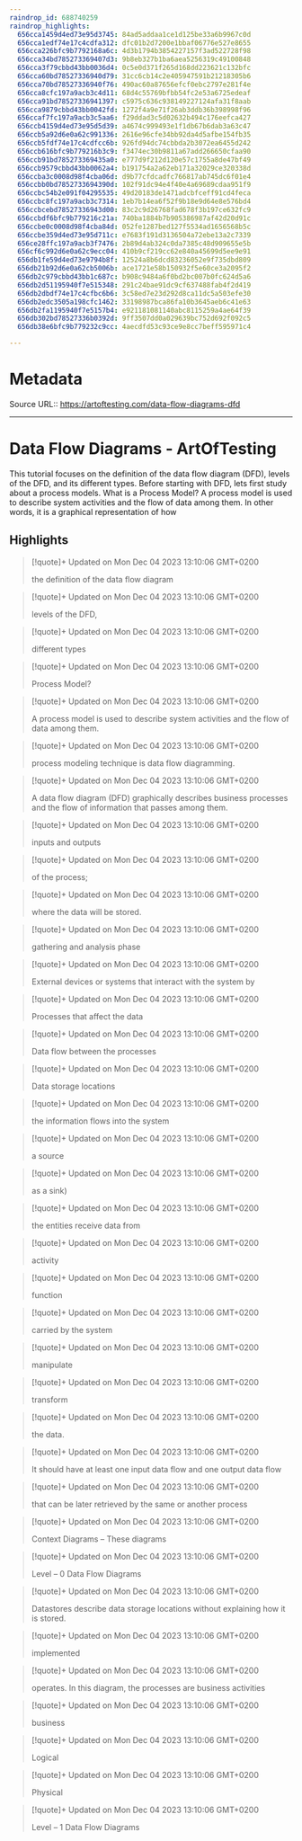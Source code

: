 ```yaml
---
raindrop_id: 688740259
raindrop_highlights:
  656cca1459d4ed73e95d3745: 84ad5addaa1ce1d125be33a6b9967c0d
  656cca1edf74e17c4cdfa312: dfc01b2d7200e1bbaf06776e527e8655
  656cca226bfc9b7792168a6c: 4d3b1794b3854227157f3ad522728f98
  656cca34bd785273369407d3: 9b8eb327b1ba6aea5256319c49100848
  656cca3f79cbbd43bb0036d4: 0c5e0d371f265d168dd223621c132bfc
  656cca60bd78527336940d79: 31cc6cb14c2e405947591b21218305b6
  656cca70bd78527336940f76: 490ac60a87656efcf0ebc2797e281f4e
  656cca8cfc197a9acb3c4d11: 68d4c55769bfbb54fc2e53a6725edeaf
  656cca91bd78527336941397: c5975c636c938149227124afa31f8aab
  656cca9879cbbd43bb0042fd: 1272f4a9e71f26ab3ddb36b398998f96
  656ccaf7fc197a9acb3c5aa6: f29ddad3c5d02632b494c176eefca427
  656ccb4159d4ed73e95d5d39: a4674c999493e1f1db67b6dab3a63c47
  656ccb5a92d6e0a62c991336: 2616e96cfe34bb92da4d5afbe154fb35
  656ccb5fdf74e17c4cdfcc6b: 926fd94dc74cbbda2b3072ea6455d242
  656ccb616bfc9b779216b3c9: f3474ec30b9811a67add266650cfaa90
  656ccb91bd785273369435a0: e777d9f212d120e57c1755a8de47bf49
  656ccb9579cbbd43bb0062a4: b191754a2a62eb171a32029ce320338d
  656ccba3c0008d98f4cba06d: d9b77cfdcadfc766817ab745dc6f01e4
  656ccbb0bd7852733694390d: 102f91dc94e4f40e4a69689cdaa951f9
  656ccbc54b2e091f04295535: 49d20183de1471adcbfceff91cd4feca
  656ccbc8fc197a9acb3c7314: 1eb7b14ea6f52f9b18e9d64e8e576bd4
  656ccbcebd78527336943d00: 83c2c9d26768fad678f3b197ce632fc9
  656ccbdf6bfc9b779216c21a: 740ba1884b7b905386987af42d20d91c
  656ccbe0c0008d98f4cba84d: 052fe1287bed127f5534ad1656568b5c
  656ccbe359d4ed73e95d711c: e7683f191d3136504a72ebe13a2c7339
  656ce28ffc197a9acb3f7476: 2b89d4ab324c0da7385c48d909655e5b
  656cf6c992d6e0a62c9ecc04: 410b9cf219cc62e840a45699d5ee9e91
  656db1fe59d4ed73e9794b8f: 12524a8b6dcd83236052e9f735dbd809
  656db21b92d6e0a62cb5006b: ace1721e58b150932f5e60ce3a2095f2
  656db2c979cbbd43bb1c687c: b908c9484a6f0bd2bc007b0fc624d5a6
  656db2d51195940f7e515348: 291c24bae91dc9cf637488fab4f2d419
  656db2dbdf74e17c4cfbc6b6: 3c58ed7e23d292d8ca11dc5a503efe30
  656db2edc3505a198cfc1462: 33198987bca86fa10b3645aeb6c41e63
  656db2fa1195940f7e5157b4: e921181081140abc8115259a4ae64f39
  656db302bd78527336b0392d: 9ff3507dd0a029639bc752d692f092c5
  656db38e6bfc9b779232c9cc: 4aecdfd53c93ce9e8cc7beff595971c4

---
```


# Metadata
Source URL:: https://artoftesting.com/data-flow-diagrams-dfd


---
# Data Flow Diagrams - ArtOfTesting

This tutorial focuses on the definition of the data flow diagram (DFD), levels of the DFD, and its different types. Before starting with DFD, lets first study about a process models.  What is a Process Model?  A process model is used to describe system activities and the flow of data among them. In other words, it is a graphical representation of how

## Highlights

> [!quote]+ Updated on Mon Dec 04 2023 13:10:06 GMT+0200
>
> the definition of the data flow diagram

> [!quote]+ Updated on Mon Dec 04 2023 13:10:06 GMT+0200
>
> levels of the DFD,

> [!quote]+ Updated on Mon Dec 04 2023 13:10:06 GMT+0200
>
> different types

> [!quote]+ Updated on Mon Dec 04 2023 13:10:06 GMT+0200
>
> Process Model?

> [!quote]+ Updated on Mon Dec 04 2023 13:10:06 GMT+0200
>
> A process model is used to describe system activities and the flow of data among them.

> [!quote]+ Updated on Mon Dec 04 2023 13:10:06 GMT+0200
>
> process modeling technique is data flow diagramming.

> [!quote]+ Updated on Mon Dec 04 2023 13:10:06 GMT+0200
>
> A data flow diagram (DFD) graphically describes business processes and the flow of information that passes among them.

> [!quote]+ Updated on Mon Dec 04 2023 13:10:06 GMT+0200
>
> inputs and outputs

> [!quote]+ Updated on Mon Dec 04 2023 13:10:06 GMT+0200
>
> of the process;

> [!quote]+ Updated on Mon Dec 04 2023 13:10:06 GMT+0200
>
> where the data will be stored.

> [!quote]+ Updated on Mon Dec 04 2023 13:10:06 GMT+0200
>
> gathering and analysis phase

> [!quote]+ Updated on Mon Dec 04 2023 13:10:06 GMT+0200
>
> External devices or systems that interact with the system by

> [!quote]+ Updated on Mon Dec 04 2023 13:10:06 GMT+0200
>
> Processes that affect the data

> [!quote]+ Updated on Mon Dec 04 2023 13:10:06 GMT+0200
>
> Data flow between the processes

> [!quote]+ Updated on Mon Dec 04 2023 13:10:06 GMT+0200
>
> Data storage locations

> [!quote]+ Updated on Mon Dec 04 2023 13:10:06 GMT+0200
>
> the information flows into the system

> [!quote]+ Updated on Mon Dec 04 2023 13:10:06 GMT+0200
>
> a source

> [!quote]+ Updated on Mon Dec 04 2023 13:10:06 GMT+0200
>
> as a sink)

> [!quote]+ Updated on Mon Dec 04 2023 13:10:06 GMT+0200
>
> the entities receive data from

> [!quote]+ Updated on Mon Dec 04 2023 13:10:06 GMT+0200
>
> activity

> [!quote]+ Updated on Mon Dec 04 2023 13:10:06 GMT+0200
>
> function

> [!quote]+ Updated on Mon Dec 04 2023 13:10:06 GMT+0200
>
> carried by the system

> [!quote]+ Updated on Mon Dec 04 2023 13:10:06 GMT+0200
>
> manipulate

> [!quote]+ Updated on Mon Dec 04 2023 13:10:06 GMT+0200
>
> transform

> [!quote]+ Updated on Mon Dec 04 2023 13:10:06 GMT+0200
>
> the data.

> [!quote]+ Updated on Mon Dec 04 2023 13:10:06 GMT+0200
>
> It should have at least one input data flow and one output data flow

> [!quote]+ Updated on Mon Dec 04 2023 13:10:06 GMT+0200
>
> that can be later retrieved by the same or another process

> [!quote]+ Updated on Mon Dec 04 2023 13:10:06 GMT+0200
>
> Context Diagrams – These diagrams

> [!quote]+ Updated on Mon Dec 04 2023 13:10:06 GMT+0200
>
> Level – 0 Data Flow Diagrams

> [!quote]+ Updated on Mon Dec 04 2023 13:10:06 GMT+0200
>
> Datastores describe data storage locations without explaining how it is stored.

> [!quote]+ Updated on Mon Dec 04 2023 13:10:06 GMT+0200
>
> implemented

> [!quote]+ Updated on Mon Dec 04 2023 13:10:06 GMT+0200
>
> operates. In this diagram, the processes are business activities

> [!quote]+ Updated on Mon Dec 04 2023 13:10:06 GMT+0200
>
> business

> [!quote]+ Updated on Mon Dec 04 2023 13:10:06 GMT+0200
>
> Logical

> [!quote]+ Updated on Mon Dec 04 2023 13:10:06 GMT+0200
>
> Physical

> [!quote]+ Updated on Mon Dec 04 2023 13:10:06 GMT+0200
>
> Level – 1 Data Flow Diagrams

